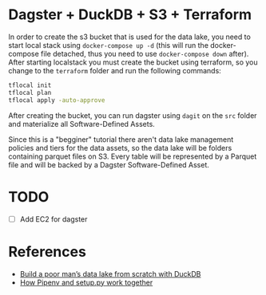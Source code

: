 # Dagster + DuckDB + S3 + Terraform

In order to create the s3 bucket that is used for the data lake, you need to start local stack using `docker-compose up -d` (this will run the docker-compose file detached, thus you need to use `docker-compose down` after). After starting localstack you must create the bucket using terraform, so you change to the `terraform` folder and run the following commands:

```bash
tflocal init
tflocal plan
tflocal apply -auto-approve
```

After creating the bucket, you can run dagster using `dagit` on the `src` folder and materialize all Software-Defined Assets.

Since this is a "begginer" tutorial there aren't data lake management policies and tiers for the data assets, so the data lake will be folders containing parquet files on S3. Every table will be represented by a Parquet file and will be backed by a Dagster Software-Defined Asset.

# TODO

- [ ] Add EC2 for dagster

# References

- [Build a poor man’s data lake from scratch with DuckDB](https://dagster.io/blog/duckdb-data-lake)
- [How Pipenv and setup.py work together](https://gist.github.com/dpboard/887b74f242605c3a409b90f0cf706531)
